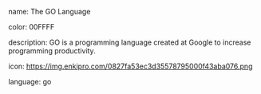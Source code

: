 name: The GO Language

color: 00FFFF

description: GO is a programming language created at Google to increase programming productivity.

icon: https://img.enkipro.com/0827fa53ec3d35578795000f43aba076.png

language: go
